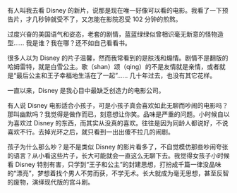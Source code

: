 有人叫我去看 Disney 的新片，说那是现在唯一好像可以看的电影。我看了一下预告片，才几秒钟就受不了，又怎能在影院忍受 102 分钟的煎熬。

过度兴奋的美国语气和姿态，老套的剧情，蓝蓝绿绿似曾相识毫无新意的怪物造型…… 我是谁？我在哪？还不如自己看看书。

很多人以为 Disney 的片子温馨，然而我常看到的是肤浅和煽情。剧情不是翻版的哈姆雷特，就是白雪公主。歌（shan）颂（qing）的不是友情就是亲情，或者就是“最后公主和王子幸福地生活在了一起”…… 几十年过去，也没有其它花样。

一直以来，Disney 是我心目中最缺乏创造力的电影公司。

有人说 Disney 电影适合小孩子，可是小孩子真会喜欢如此无聊而吵闹的电影吗？那叫幽默吗？我觉得是做作而已，刻意想让你笑。品味是严重的问题。小时候自以为喜欢过 Disney 的东西，而其实从没真的喜欢。往往是因为同龄人都说好，不说喜欢不行。去掉光环之后，就只看到一出出傻不拉几的闹剧。

孩子为什么那么吵？是不是类似 Disney 的影片看多了，不自觉模仿那些吵闹夸张的语言？从小看这些片子，长大可能就会一直这么无聊下去。我觉得女孩子小时候看 Disney 特别有害，只学到“王子和公主”的封建思想，打扮成千篇一律没品味的“漂亮”，梦想着找个男人不劳而获，不学无术。长大就成为毫无思想，甚至反智的废物，演绎现代版的宫斗剧。
